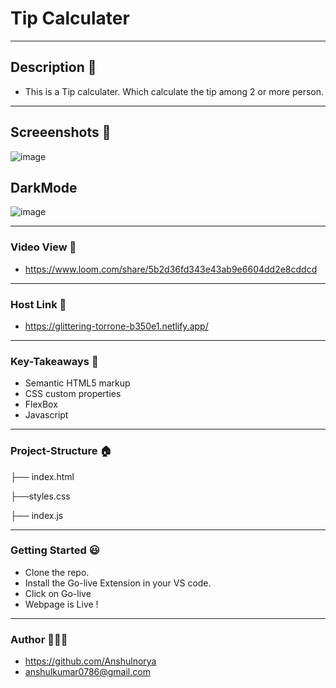 # Tip Calculater 

------------

## Description 🤙
- This is a Tip calculater. Which calculate the tip among 2 or more person.

------------

## Screeenshots 📇
![image](https://user-images.githubusercontent.com/46952665/187964283-cd3a42b6-e3d3-4264-97e2-8f252dd82542.png)

## DarkMode
![image](https://user-images.githubusercontent.com/46952665/187964690-629d9c1f-9636-4958-af9d-3c76f2b05588.png)

------------



### Video View 🎥
- https://www.loom.com/share/5b2d36fd343e43ab9e6604dd2e8cddcd

------------

### Host Link 🔗
- https://glittering-torrone-b350e1.netlify.app/

------------

### Key-Takeaways 🔑
- Semantic HTML5 markup
- CSS custom properties
- FlexBox
- Javascript

------------

### Project-Structure 🏠
├── index.html

├──styles.css

├── index.js



------------

### Getting Started 😃
- Clone the repo.
- Install the Go-live Extension in your VS code.
- Click on Go-live
- Webpage is Live !

------------

### Author 👨🏼‍🎓
- https://github.com/Anshulnorya
- anshulkumar0786@gmail.com
